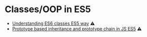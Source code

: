 # Classes/OOP in ES5

* [Understanding ES6 classes ES5 way](https://www.competa.com/blog/understanding-es6-classes-es5-way/) ⚠️
* [Prototype based inheritance and prototype chain in JS ES5](https://itnext.io/prototype-based-inheritance-and-prototype-chain-in-javascript-es5-29c14f3972fa) ⚠️

